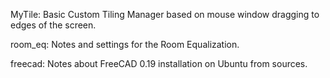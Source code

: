 MyTile: Basic Custom Tiling Manager based on mouse window dragging to edges of the screen.
    
room_eq: Notes and settings for the Room Equalization.

freecad: Notes about FreeCAD 0.19 installation on Ubuntu from sources.
	
